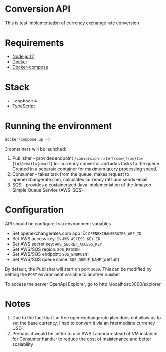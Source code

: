 # Conversion API
This is test implementation of currency exchange rate conversion

# Requirements

 - [Node.js 12][node]
 - [Docker][docker]
 - [Docker-compose][docker-compose]

[node]: https://nodejs.org
[docker]: https://www.docker.com/
[docker-compose]: https://docs.docker.com/compose/

# Stack

 - Loopback 4
 - TypeScript

# Running the environment

  ```bash
  docker-compose up -d
  ```


3 containers will be launched:
1. Publisher - provides endpoint ```​/conversion-rate?from={from}to={to}&email={email}``` for currency convertor and adds tasks to the queue.
Created in a separate container for maximum query processing speed.
2. Consumer - takes task from the queue, makes request to openexchangerate.com, calculates currency rate and sends email
3. SQS - provides a containerized Java implementation of the Amazon Simple Queue Service (AWS-SQS)


# Configuration

API should be configured via environment variables.

 - Set openexchangerates.com app ID: `OPENEXCHANGERATES_APP_ID`
 - Set AWS access key ID: `AWS_ACCESS_KEY_ID`
 - Set AWS secret key: `AWS_SECRET_ACCESS_KEY`
 - Set AWS/SQS region: `SQS_REGION`
 - Set AWS/SQS endpoint: `SQS_ENDPOINT`
 - Set AWS/SQS queue name: `SQS_QUEUE_NAME` (default)

By default, the Publisher will start on port `3000`. This can be modified by setting the `PORT` environment variable to another number

To access the server OpenApi Explorer, go to http://localhost:3000/explorer

# Notes

1. Due to the fact that the free openexchangerate plan does not allow us to set the base currency, I had to convert it via an intermediate currency USD
2. Perhaps it would be better to use AWS Lambda instead of VM instance for Consumer handler to reduce the cost of maintenance and better scalability
